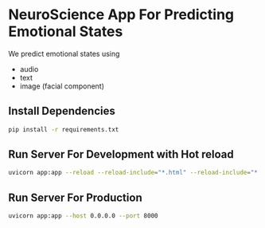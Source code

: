 # NeuroScience App For Predicting Emotional States

We predict emotional states using

- audio
- text
- image (facial component)

## Install Dependencies

```bash
pip install -r requirements.txt
```

## Run Server For Development with Hot reload

```bash
uvicorn app:app --reload --reload-include="*.html" --reload-include="*.css" --reload-include="*.js"
```

## Run Server For Production

```bash
uvicorn app:app --host 0.0.0.0 --port 8000
```